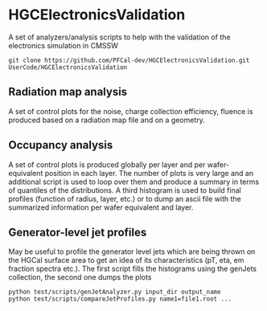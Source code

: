 # HGCElectronicsValidation
A set of analyzers/analysis scripts to help with the validation of the electronics simulation in CMSSW

```
git clone https://github.com/PFCal-dev/HGCElectronicsValidation.git UserCode/HGCElectronicsValidation
```

## Radiation map analysis

A set of control plots for the noise, charge collection efficiency, fluence is produced based on a radiation map file
and on a geometry.

## Occupancy analysis

A set of control plots is produced globally per layer and per wafer-equivalent position in each layer.
The number of plots is very large and an additional script is used to loop over them
and produce a summary in terms of quantiles of the distributions.
A third histogram is used to build final profiles (function of radius, layer, etc.)
or to dump an ascii file with the summarized information per wafer equivalent and layer.

## Generator-level jet profiles

May be useful to profile the generator level jets which are being thrown on the HGCal surface area
to get an idea of its characteristics (pT, eta, em fraction spectra etc.).
The first script fills the histograms using the genJets collection, the second one dumps the plots

```
python test/scripts/genJetAnalyzer.py input_dir output_name
python test/scripts/compareJetProfiles.py name1=file1.root ...
```